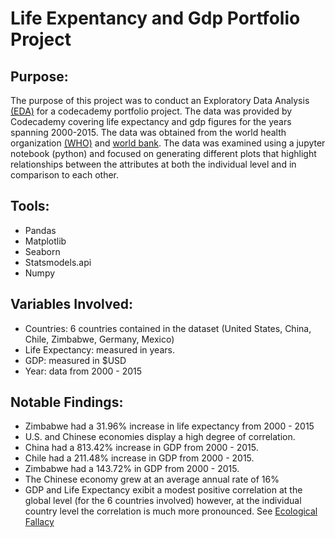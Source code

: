 # **Life Expentancy and Gdp Portfolio Project**

## **Purpose:**
The purpose of this project was to conduct an Exploratory Data Analysis [(EDA)](https://www.itl.nist.gov/div898/handbook/eda/section1/eda11.htm) for a codecademy portfolio project. The data was provided by Codecademy covering life expectancy and gdp figures for the years spanning 2000-2015. The data was obtained from the world health organization [(WHO)](https://www.who.int/) and [world bank](https://www.worldbank.org/ext/en/home). The data was examined using a jupyter notebook (python) and focused on generating different plots that highlight relationships between the attributes at both the individual level and in comparison to each other.

## **Tools:**
- Pandas
- Matplotlib
- Seaborn
- Statsmodels.api
- Numpy

## **Variables Involved:**
- Countries: 6 countries contained in the dataset (United States, China, Chile, Zimbabwe, Germany, Mexico)
- Life Expectancy: measured in years.
- GDP: measured in $USD
- Year: data from 2000 - 2015

## **Notable Findings:**
- Zimbabwe had a 31.96% increase in life expectancy from 2000 - 2015
- U.S. and Chinese economies display a high degree of correlation.
- China had a 813.42% increase in GDP from 2000 - 2015.
- Chile had a 211.48% increase in GDP from 2000 - 2015.
- Zimbabwe had a 143.72% in GDP from 2000 - 2015.
- The Chinese economy grew at an average annual rate of 16%
- GDP and Life Expectancy exibit a modest positive correlation at the global level (for the 6 countries involved) however, at the individual country level the correlation is much more pronounced. See [Ecological Fallacy](https://en.wikipedia.org/wiki/Ecological_fallacy)

